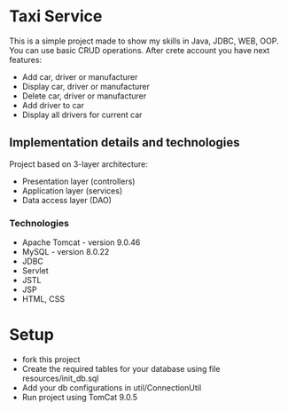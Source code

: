 # Taxi Service

This is a simple project made to show my skills in Java, JDBC, WEB, OOP. You can use basic CRUD operations.
After crete account you have next features:
- Add car, driver or manufacturer
- Display car, driver or manufacturer
- Delete car, driver or manufacturer
- Add driver to car
- Display all drivers for current car

## Implementation details and technologies
Project based on 3-layer architecture:
- Presentation layer (controllers)
- Application layer (services)
- Data access layer (DAO)

### Technologies
* Apache Tomcat - version 9.0.46
* MySQL - version 8.0.22
* JDBC
* Servlet
* JSTL
* JSP
* HTML, CSS

# Setup

- fork this project
- Create the required tables for your database using file resources/init_db.sql
- Add your db configurations in util/ConnectionUtil
- Run project using TomCat 9.0.5
